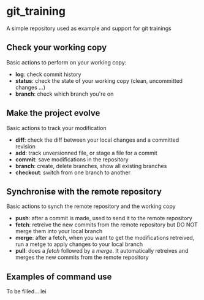 # git_training
A simple repository used as example and support for git trainings

## Check your working copy
Basic actions to perform on your working copy:
- **log**: check commit history
- **status**: check the state of your working copy (clean, uncommitted changes ...)
- **branch**: check which branch you're on

## Make the project evolve
Basic actions to track your modification
- **diff**: check the diff between your local changes and a committed revision
- **add**: track unversionned file, or stage a file for a commit
- **commit**: save modifications in the repository
- **branch**: create, delete branches, show all existing branches
- **checkout**: switch from one branch to another

## Synchronise with the remote repository
Basic actions to synch the remote repository and the working copy
- **push**: after a commit is made, used to send it to the remote repository
- **fetch**: retreive the new commits from the remote repository but DO NOT merge them into your local branch
- **merge**: after a fetch, when you want to get the modifications retreived, run a metge to apply changes to your local branch
- **pull**: does a *fetch* followed by a *merge*. It automatically retreives and merges the new commits from the remote repository

## Examples of command use
To be filled...
lei
